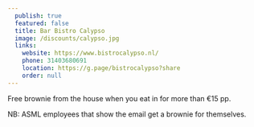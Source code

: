 ```yaml
---
  publish: true
  featured: false
  title: Bar Bistro Calypso
  image: /discounts/calypso.jpg
  links: 
    website: https://www.bistrocalypso.nl/
    phone: 31403680691
    location: https://g.page/bistrocalypso?share
    order: null
---
```


Free brownie from the house when you eat in for more than €15 pp.

NB: ASML employees that show the email get a brownie for themselves.

